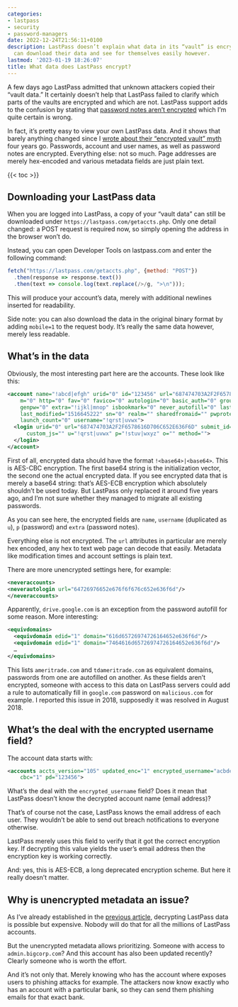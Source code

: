 ```yaml
---
categories:
- lastpass
- security
- password-managers
date: 2022-12-24T21:56:11+0100
description: LastPass doesn’t explain what data in its “vault” is encrypted. Everyone
  can download their data and see for themselves easily however.
lastmod: '2023-01-19 18:26:07'
title: What data does LastPass encrypt?
---
```


A few days ago LastPass admitted that unknown attackers copied their “vault data.” It certainly doesn’t help that LastPass failed to clarify which parts of the vaults are encrypted and which are not. LastPass support adds to the confusion by stating that [password notes aren’t encrypted](https://defcon.social/@deaddrop/109565784698153212) which I’m quite certain is wrong.

In fact, it’s pretty easy to view your own LastPass data. And it shows that barely anything changed since I [wrote about their “encrypted vault” myth](/2018/07/09/is-your-lastpass-data-really-safe-in-the-encrypted-online-vault/#the-encrypted-vault-myth) four years go. Passwords, account and user names, as well as password notes are encrypted. Everything else: not so much. Page addresses are merely hex-encoded and various metadata fields are just plain text.

{{< toc >}}

## Downloading your LastPass data

When you are logged into LastPass, a copy of your “vault data” can still be downloaded under `https://lastpass.com/getaccts.php`. Only one detail changed: a POST request is required now, so simply opening the address in the browser won’t do.

Instead, you can open Developer Tools on lastpass.com and enter the following command:

```js
fetch("https://lastpass.com/getaccts.php", {method: "POST"})
  .then(response => response.text())
  .then(text => console.log(text.replace(/>/g, ">\n")));
```

This will produce your account’s data, merely with additional newlines inserted for readability.

Side note: you can also download the data in the original binary format by adding `mobile=1` to the request body. It’s really the same data however, merely less readable.

## What’s in the data

Obviously, the most interesting part here are the accounts. These look like this:

```xml
<account name="!abcd|efgh" urid="0" id="123456" url="687474703A2F2F6578616D706C652E636F6D"
    m="0" http="0" fav="0" favico="0" autologin="0" basic_auth="0" group="" fiid="654321"
    genpw="0" extra="!ijkl|mnop" isbookmark="0" never_autofill="0" last_touch="1542801288"
    last_modified="1516645222" sn="0" realm="" sharedfromaid="" pwprotect="0"
    launch_count="0" username="!qrst|uvwx">
  <login urid="0" url="687474703A2F2F6578616D706C652E636F6D" submit_id="" captcha_id=""
      custom_js="" u="!qrst|uvwx" p="!stuv|wxyz" o="" method="">
  </login>
</account>
```

First of all, encrypted data should have the format `!<base64>|<base64>`. This is AES-CBC encryption. The first base64 string is the initialization vector, the second one the actual encrypted data. If you see encrypted data that is merely a base64 string: that’s AES-ECB encryption which absolutely shouldn’t be used today. But LastPass only replaced it around five years ago, and I’m not sure whether they managed to migrate all existing passwords.

As you can see here, the encrypted fields are `name`, `username` (duplicated as `u`), `p` (password) and `extra` (password notes).

Everything else is not encrypted. The `url` attributes in particular are merely hex encoded, any hex to text web page can decode that easily. Metadata like modification times and account settings is plain text.

There are more unencrypted settings here, for example:

```xml
<neveraccounts>
<neverautologin url="64726976652e676f6f676c652e636f6d"/>
</neveraccounts>
```

Apparently, `drive.google.com` is an exception from the password autofill for some reason. More interesting:

```xml
<equivdomains>
  <equivdomain edid="1" domain="616d65726974726164652e636f6d"/>
  <equivdomain edid="1" domain="7464616d65726974726164652e636f6d"/>
  …
</equivdomains>
```

This lists `ameritrade.com` and `tdameritrade.com` as equivalent domains, passwords from one are autofilled on another. As these fields aren’t encrypted, someone with access to this data on LastPass servers could add a rule to automatically fill in `google.com` password on `malicious.com` for example. I reported this issue in 2018, supposedly it was resolved in August 2018.

## What’s the deal with the encrypted username field?

The account data starts with:

```xml
<accounts accts_version="105" updated_enc="1" encrypted_username="acbdefgh"
    cbc="1" pd="123456">
```

What’s the deal with the `encrypted_username` field? Does it mean that LastPass doesn’t know the decrypted account name (email address)?

That’s of course not the case, LastPass knows the email address of each user. They wouldn’t be able to send out breach notifications to everyone otherwise.

LastPass merely uses this field to verify that it got the correct encryption key. If decrypting this value yields the user’s email address then the encryption key is working correctly.

And: yes, this is AES-ECB, a long deprecated encryption scheme. But here it really doesn’t matter.

## Why is unencrypted metadata an issue?

As I’ve already established in the [previous article](/2022/12/23/lastpass-has-been-breached-what-now/), decrypting LastPass data is possible but expensive. Nobody will do that for all the millions of LastPass accounts.

But the unencrypted metadata allows prioritizing. Someone with access to `admin.bigcorp.com`? And this account has also been updated recently? Clearly someone who is worth the effort.

And it’s not only that. Merely knowing who has the account where exposes users to phishing attacks for example. The attackers now know exactly who has an account with a particular bank, so they can send them phishing emails for that exact bank.